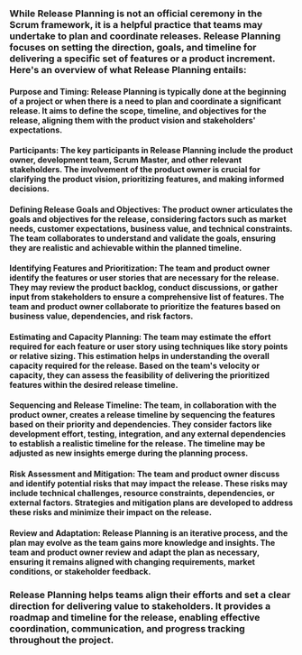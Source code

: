 ### While Release Planning is not an official ceremony in the Scrum framework, it is a helpful practice that teams may undertake to plan and coordinate releases. Release Planning focuses on setting the direction, goals, and timeline for delivering a specific set of features or a product increment. Here's an overview of what Release Planning entails:

#### Purpose and Timing: Release Planning is typically done at the beginning of a project or when there is a need to plan and coordinate a significant release. It aims to define the scope, timeline, and objectives for the release, aligning them with the product vision and stakeholders' expectations.

#### Participants: The key participants in Release Planning include the product owner, development team, Scrum Master, and other relevant stakeholders. The involvement of the product owner is crucial for clarifying the product vision, prioritizing features, and making informed decisions.

#### Defining Release Goals and Objectives: The product owner articulates the goals and objectives for the release, considering factors such as market needs, customer expectations, business value, and technical constraints. The team collaborates to understand and validate the goals, ensuring they are realistic and achievable within the planned timeline.

#### Identifying Features and Prioritization: The team and product owner identify the features or user stories that are necessary for the release. They may review the product backlog, conduct discussions, or gather input from stakeholders to ensure a comprehensive list of features. The team and product owner collaborate to prioritize the features based on business value, dependencies, and risk factors.

#### Estimating and Capacity Planning: The team may estimate the effort required for each feature or user story using techniques like story points or relative sizing. This estimation helps in understanding the overall capacity required for the release. Based on the team's velocity or capacity, they can assess the feasibility of delivering the prioritized features within the desired release timeline.

#### Sequencing and Release Timeline: The team, in collaboration with the product owner, creates a release timeline by sequencing the features based on their priority and dependencies. They consider factors like development effort, testing, integration, and any external dependencies to establish a realistic timeline for the release. The timeline may be adjusted as new insights emerge during the planning process.

#### Risk Assessment and Mitigation: The team and product owner discuss and identify potential risks that may impact the release. These risks may include technical challenges, resource constraints, dependencies, or external factors. Strategies and mitigation plans are developed to address these risks and minimize their impact on the release.

#### Review and Adaptation: Release Planning is an iterative process, and the plan may evolve as the team gains more knowledge and insights. The team and product owner review and adapt the plan as necessary, ensuring it remains aligned with changing requirements, market conditions, or stakeholder feedback.

### Release Planning helps teams align their efforts and set a clear direction for delivering value to stakeholders. It provides a roadmap and timeline for the release, enabling effective coordination, communication, and progress tracking throughout the project.